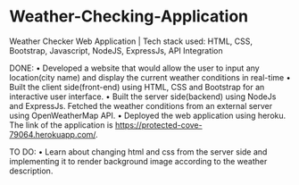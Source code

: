 # Weather-Checking-Application

Weather Checker Web Application | Tech stack used: HTML, CSS, Bootstrap, Javascript, NodeJS, ExpressJs, API Integration

DONE:
• Developed a website that would allow the user to input any location(city name) and display the current weather conditions in real-time
• Built the client side(front-end) using HTML, CSS and Bootstrap for an interactive user interface.
• Built the server side(backend) using NodeJs and ExpressJs. Fetched the weather conditions from an external server using OpenWeatherMap API.
• Deployed the web application using heroku. The link of the application is https://protected-cove-79064.herokuapp.com/.

TO DO:
• Learn about changing html and css from the server side and implementing it to render background image according to the weather description.
